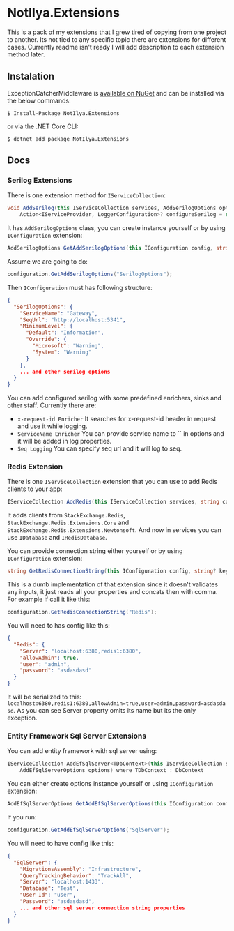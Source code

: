 # NotIlya.Extensions
This is a pack of my extensions that I grew tired of copying from one project to another. Its not tied to any specific topic there are extensions for different cases. Currently readme isn't ready I will add description to each extension method later.

## Instalation
ExceptionCatcherMiddleware is [available on NuGet](https://www.nuget.org/packages/NotIlya.Extensions) and can be installed via the below commands:
```
$ Install-Package NotIlya.Extensions
```
or via the .NET Core CLI:

```
$ dotnet add package NotIlya.Extensions
```

## Docs
### Serilog Extensions
There is one extension method for `IServiceCollection`:
```csharp
void AddSerilog(this IServiceCollection services, AddSerilogOptions options,
    Action<IServiceProvider, LoggerConfiguration>? configureSerilog = null)
```
It has `AddSerilogOptions` class, you can create instance yourself or by using `IConfiguration` extension:
```csharp
AddSerilogOptions GetAddSerilogOptions(this IConfiguration config, string key)
```
Assume we are going to do:
```csharp
configuration.GetAddSerilogOptions("SerilogOptions");
```
Then `IConfiguration` must has following structure:
```json
{
  "SerilogOptions": {
    "ServiceName": "Gateway",
    "SeqUrl": "http://localhost:5341",
    "MinimumLevel": {
      "Default": "Information",
      "Override": {
        "Microsoft": "Warning",
        "System": "Warning"
      }
    },
    ... and other serilog options
  }
}
```
You can add configured serilog with some predefined enrichers, sinks and other staff. Currently there are:
- `x-request-id Enricher` It searches for x-request-id header in request and use it while logging.
- `ServiceName Enricher` You can provide service name to `` in options and it will be added in log properties.
- `Seq Logging` You can specify seq url and it will log to seq.

### Redis Extension
There is one `IServiceCollection` extension that you can use to add Redis clients to your app:
```csharp
IServiceCollection AddRedis(this IServiceCollection services, string connectionString)
```
It adds clients from `StackExchange.Redis`, `StackExchange.Redis.Extensions.Core` and `StackExchange.Redis.Extensions.Newtonsoft`.
And now in services you can use `IDatabase` and `IRedisDatabase`.

You can provide connection string either yourself or by using `IConfiguration` extension:
```csharp
string GetRedisConnectionString(this IConfiguration config, string? key = null)
```
This is a dumb implementation of that extension since it doesn't validates any inputs, it just reads all your properties and concats then with comma.
For example if call it like this:
```csharp
configuration.GetRedisConnectionString("Redis");
```
You will need to has config like this:
```json
{
  "Redis": {
    "Server": "localhost:6380,redis1:6380",
    "allowAdmin": true,
    "user": "admin",
    "password": "asdasdasd"
  }
}
```
It will be serialized to this: `localhost:6380,redis1:6380,allowAdmin=true,user=admin,password=asdasdasd`. As you can see Server property omits its name but its the only exception.
### Entity Framework Sql Server Extensions
You can add entity framework with sql server using:
```csharp
IServiceCollection AddEfSqlServer<TDbContext>(this IServiceCollection services, 
    AddEfSqlServerOptions options) where TDbContext : DbContext
```
You can either create options instance yourself or using `IConfiguration` extension:
```csharp
AddEfSqlServerOptions GetAddEfSqlServerOptions(this IConfiguration config, string? key = null)
```
If you run:
```csharp
configuration.GetAddEfSqlServerOptions("SqlServer");
```
You will need to have config like this:
```json
{
  "SqlServer": {
    "MigrationsAssembly": "Infrastructure",
    "QueryTrackingBehavior": "TrackAll",
    "Server": "localhost:1433",
    "Database": "Test",
    "User Id": "user",
    "Password": "asdasdasd",
    ... and other sql server connection string properties
  }
}
```